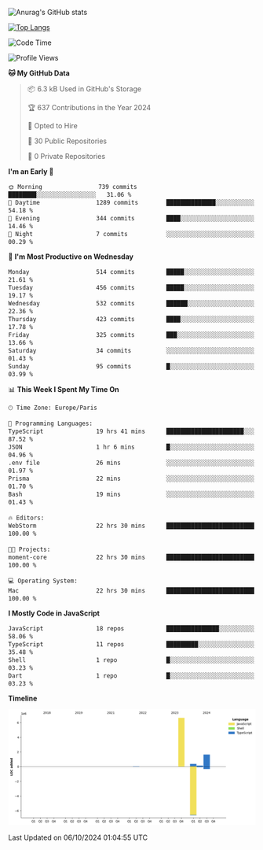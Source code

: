 ![Anurag's GitHub stats](https://github-readme-stats.vercel.app/api?username=sufiane&theme=dark&show_icons=true&count_private=true)


[![Top Langs](https://github-readme-stats.vercel.app/api/top-langs/?username=sufiane&layout=compact)](https://github.com/anuraghazra/github-readme-stats)

<!--START_SECTION:waka-->
![Code Time](http://img.shields.io/badge/Code%20Time-1%2C362%20hrs%2045%20mins-blue)

![Profile Views](http://img.shields.io/badge/Profile%20Views-0-blue)

**🐱 My GitHub Data** 

> 📦 6.3 kB Used in GitHub's Storage 
 > 
> 🏆 637 Contributions in the Year 2024
 > 
> 💼 Opted to Hire
 > 
> 📜 30 Public Repositories 
 > 
> 🔑 0 Private Repositories 
 > 
**I'm an Early 🐤** 

```text
🌞 Morning                739 commits         ████████░░░░░░░░░░░░░░░░░   31.06 % 
🌆 Daytime                1289 commits        ██████████████░░░░░░░░░░░   54.18 % 
🌃 Evening                344 commits         ████░░░░░░░░░░░░░░░░░░░░░   14.46 % 
🌙 Night                  7 commits           ░░░░░░░░░░░░░░░░░░░░░░░░░   00.29 % 
```
📅 **I'm Most Productive on Wednesday** 

```text
Monday                   514 commits         █████░░░░░░░░░░░░░░░░░░░░   21.61 % 
Tuesday                  456 commits         █████░░░░░░░░░░░░░░░░░░░░   19.17 % 
Wednesday                532 commits         ██████░░░░░░░░░░░░░░░░░░░   22.36 % 
Thursday                 423 commits         ████░░░░░░░░░░░░░░░░░░░░░   17.78 % 
Friday                   325 commits         ███░░░░░░░░░░░░░░░░░░░░░░   13.66 % 
Saturday                 34 commits          ░░░░░░░░░░░░░░░░░░░░░░░░░   01.43 % 
Sunday                   95 commits          █░░░░░░░░░░░░░░░░░░░░░░░░   03.99 % 
```


📊 **This Week I Spent My Time On** 

```text
🕑︎ Time Zone: Europe/Paris

💬 Programming Languages: 
TypeScript               19 hrs 41 mins      ██████████████████████░░░   87.52 % 
JSON                     1 hr 6 mins         █░░░░░░░░░░░░░░░░░░░░░░░░   04.96 % 
.env file                26 mins             ░░░░░░░░░░░░░░░░░░░░░░░░░   01.97 % 
Prisma                   22 mins             ░░░░░░░░░░░░░░░░░░░░░░░░░   01.70 % 
Bash                     19 mins             ░░░░░░░░░░░░░░░░░░░░░░░░░   01.43 % 

🔥 Editors: 
WebStorm                 22 hrs 30 mins      █████████████████████████   100.00 % 

🐱‍💻 Projects: 
moment-core              22 hrs 30 mins      █████████████████████████   100.00 % 

💻 Operating System: 
Mac                      22 hrs 30 mins      █████████████████████████   100.00 % 
```

**I Mostly Code in JavaScript** 

```text
JavaScript               18 repos            ███████████████░░░░░░░░░░   58.06 % 
TypeScript               11 repos            █████████░░░░░░░░░░░░░░░░   35.48 % 
Shell                    1 repo              █░░░░░░░░░░░░░░░░░░░░░░░░   03.23 % 
Dart                     1 repo              █░░░░░░░░░░░░░░░░░░░░░░░░   03.23 % 
```



**Timeline**

![Lines of Code chart](https://raw.githubusercontent.com/Sufiane/Sufiane/main/assets/bar_graph.png)


 Last Updated on 06/10/2024 01:04:55 UTC
<!--END_SECTION:waka-->


<!--
**Sufiane/sufiane** is a ✨ _special_ ✨ repository because its `README.md` (this file) appears on your GitHub profile.

Here are some ideas to get you started:

- 🔭 I’m currently working on ...
- 🌱 I’m currently learning ...
- 👯 I’m looking to collaborate on ...
- 🤔 I’m looking for help with ...
- 💬 Ask me about ...
- 📫 How to reach me: ...
- 😄 Pronouns: ...
- ⚡ Fun fact: ...
-->
